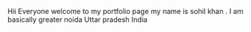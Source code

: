   Hii Everyone welcome to my portfolio page 
  my name is sohil khan . I am basically greater noida Uttar pradesh India
  
